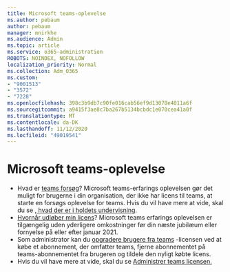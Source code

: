 ```yaml
---
title: Microsoft teams-oplevelse
ms.author: pebaum
author: pebaum
manager: mnirkhe
ms.audience: Admin
ms.topic: article
ms.service: o365-administration
ROBOTS: NOINDEX, NOFOLLOW
localization_priority: Normal
ms.collection: Adm_O365
ms.custom:
- "9001513"
- "3572"
- "7228"
ms.openlocfilehash: 398c3b9db7c90fe016cab56ef9d13078e4011a6f
ms.sourcegitcommit: a9415f3ae8c7ba267b5134bcbdc1e070cea41a0f
ms.translationtype: MT
ms.contentlocale: da-DK
ms.lasthandoff: 11/12/2020
ms.locfileid: "49019541"
---
```

# <a name="microsoft-teams-exploratory-experience"></a>Microsoft teams-oplevelse

- Hvad er [teams forsøg](https://docs.microsoft.com/microsoftteams/teams-exploratory)? Microsoft teams-erfarings oplevelsen gør det muligt for brugerne i din organisation, der ikke har licens til teams, at starte en forsøgs oplevelse for teams. Hvis du vil have mere at vide, skal du se [, hvad der er i holdets undervisning](https://docs.microsoft.com/microsoftteams/teams-exploratory#whats-in-the-teams-exploratory-experience).
- [Hvornår udløber min licens](https://docs.microsoft.com/microsoftteams/teams-exploratory#how-long-does-the-teams-exploratory-experience-last)? Microsoft teams erfarings oplevelsen er tilgængelig uden yderligere omkostninger før din næste jubilæum eller fornyelse på eller efter januar 2021.
- Som administrator kan du [opgradere brugere fra teams](https://docs.microsoft.com/microsoftteams/teams-exploratory#upgrade-users-from-the-teams-exploratory-license) -licensen ved at købe et abonnement, der omfatter teams, fjerne abonnementet på teams-abonnementet fra brugeren og tildele den nyligt købte licens.
- Hvis du vil have mere at vide, skal du se [Administrer teams licensen.](https://docs.microsoft.com/microsoftteams/teams-exploratory)